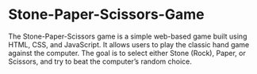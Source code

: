 # Stone-Paper-Scissors-Game
The Stone-Paper-Scissors game is a simple web-based game built using HTML, CSS, and JavaScript. It allows users to play the classic hand game against the computer. The goal is to select either Stone (Rock), Paper, or Scissors, and try to beat the computer’s random choice.

